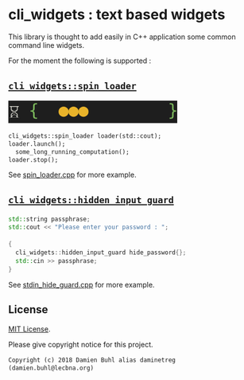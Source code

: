 # cli_widgets : text based widgets
This library is thought to add easily in C++ application some common command line widgets.

For the moment the following is supported : 

## [`cli_widgets::spin_loader`](./cli_widgets/spin_loader.hpp)

![`cli_widgets::spin_loader`](./spin_loader.gif)

```
cli_widgets::spin_loader loader(std::cout);
loader.launch();
  some_long_running_computation();
loader.stop();
```

See [spin\_loader.cpp](./examples/spin_loader.cpp) for more example.

## [`cli_widgets::hidden_input_guard`](./cli_widgets/hidden_input_guard.hpp)

```cpp
std::string passphrase;
std::cout << "Please enter your password : ";

{
  cli_widgets::hidden_input_guard hide_password{};
  std::cin >> passphrase;
}
```

See [stdin\_hide_guard.cpp](./examples/hidden_input_guard.cpp) for more example.

## License
[MIT License](./LICENSE).

Please give copyright notice for this project.

```
Copyright (c) 2018 Damien Buhl alias daminetreg (damien.buhl@lecbna.org)
```


